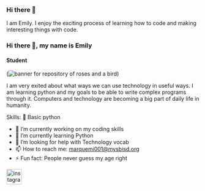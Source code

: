 ### Hi there 👋
I am Emily. I enjoy the exciting process of learning how to code and making interesting things with code. 
### Hi there 👋, my name is Emily
#### Student
(![banner for repository of roses and a bird](blob:chrome-untrusted://media-app/2820769d-6d69-4371-a199-e26d51cb3e86))

I am very exited about what ways we can use technology in useful ways. I am learning python and my goals to be able to write complex programs through it. Computers and technology are becoming a big part of daily life in humanity.

Skills: 🐍 Basic python

- 🔭 I’m currently working on my coding skills 
- 🌱 I’m currently learning Python 
- 🤔 I’m looking for help with Technology vocab 
- 📫 How to reach me: marquemi001@mysbisd.org 
- ⚡ Fun fact: People never guess my age right 


[<img src='https://cdn.jsdelivr.net/npm/simple-icons@3.0.1/icons/instagram.svg' alt='instagram' height='40'>](https://www.instagram.com/em_rtc/)  

